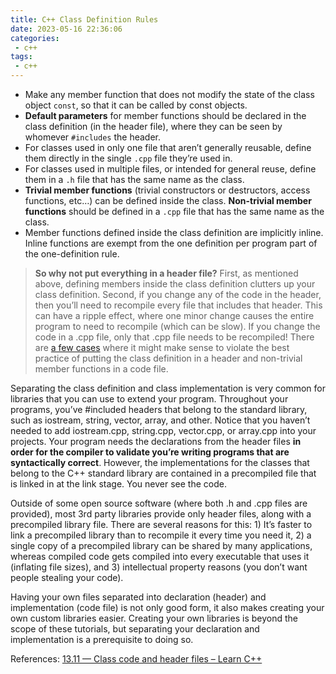 ```yaml
---
title: C++ Class Definition Rules
date: 2023-05-16 22:36:06
categories:
 - c++
tags:
 - c++
---
```


- Make any member function that does not modify the state of the class object `const`, so that it can be called by const objects.
- **Default parameters** for member functions should be declared in the class definition (in the header file), where they can be seen by whomever `#includes` the header.
- For classes used in only one file that aren’t generally reusable, define them directly in the single `.cpp` file they’re used in.
- For classes used in multiple files, or intended for general reuse, define them in a `.h` file that has the same name as the class.
- **Trivial member functions** (trivial constructors or destructors, access functions, etc…) can be defined inside the class. **Non-trivial member functions** should be defined in a `.cpp` file that has the same name as the class.
- Member functions defined inside the class definition are implicitly inline. Inline functions are exempt from the one definition per program part of the one-definition rule.

> **So why not put everything in a header file?**
> First, as mentioned above, defining members inside the class definition clutters up your class definition. Second, if you change any of the code in the header, then you’ll need to recompile every file that includes that header. This can have a ripple effect, where one minor change causes the entire program to need to recompile (which can be slow). If you change the code in a .cpp file, only that .cpp file needs to be recompiled!
> There are [a few cases](https://www.learncpp.com/cpp-tutorial/classes-and-header-files/) where it might make sense to violate the best practice of putting the class definition in a header and non-trivial member functions in a code file.

Separating the class definition and class implementation is very common for libraries that you can use to extend your program. Throughout your programs, you’ve #included headers that belong to the standard library, such as iostream, string, vector, array, and other. Notice that you haven’t needed to add iostream.cpp, string.cpp, vector.cpp, or array.cpp into your projects. Your program needs the declarations from the header files **in order for the compiler to validate you’re writing programs that are syntactically correct**. However, the implementations for the classes that belong to the C++ standard library are contained in a precompiled file that is linked in at the link stage. You never see the code.

Outside of some open source software (where both .h and .cpp files are provided), most 3rd party libraries provide only header files, along with a precompiled library file. There are several reasons for this: 1) It’s faster to link a precompiled library than to recompile it every time you need it, 2) a single copy of a precompiled library can be shared by many applications, whereas compiled code gets compiled into every executable that uses it (inflating file sizes), and 3) intellectual property reasons (you don’t want people stealing your code).

Having your own files separated into declaration (header) and implementation (code file) is not only good form, it also makes creating your own custom libraries easier. Creating your own libraries is beyond the scope of these tutorials, but separating your declaration and implementation is a prerequisite to doing so.

References: [13.11 — Class code and header files – Learn C++](https://www.learncpp.com/cpp-tutorial/class-code-and-header-files/)
